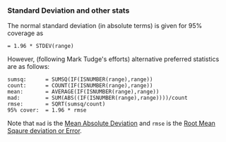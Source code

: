 ### Standard Deviation and other stats
The normal standard deviation (in absolute terms) is given for 95% coverage as
```
= 1.96 * STDEV(range)
```

However, (following Mark Tudge's efforts) alternative preferred statistics are as follows:
```
sumsq:      = SUMSQ(IF(ISNUMBER(range),range))
count:      = COUNT(IF(ISNUMBER(range),range))
mean:       = AVERAGE(IF(ISNUMBER(range),range))
mad:        = SUM(ABS((IF(ISNUMBER(range),range))))/count
rmse:       = SQRT(sumsq/count)
95% cover:  = 1.96 * rmse
```

Note that `mad` is the [Mean Absolute Deviation](https://en.wikipedia.org/wiki/Median_absolute_deviation)  and `rmse` is the [Root Mean Sqaure deviation or Error](https://en.wikipedia.org/wiki/Root_mean_square_deviation).

